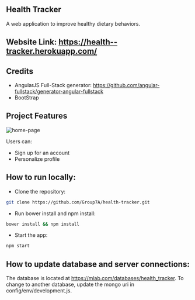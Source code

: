 ## Health Tracker
A web application to improve healthy dietary behaviors.

## Website Link: https://health--tracker.herokuapp.com/

## Credits
- AngularJS Full-Stack generator: https://github.com/angular-fullstack/generator-angular-fullstack
- BootStrap

## Project Features
![home-page](https://imgur.com/CtuazLi)

Users can:
- Sign up for an account
- Personalize profile

## How to run locally:
- Clone the repository:
```bash
git clone https://github.com/Group7A/health-tracker.git
```
- Run bower install and npm install:
```bash
bower install && npm install
```
- Start the app:
```bash
npm start
```

## How to update database and server connections:
The database is located at https://mlab.com/databases/health_tracker. To change to another database, update the mongo uri in config/env/development.js. 
